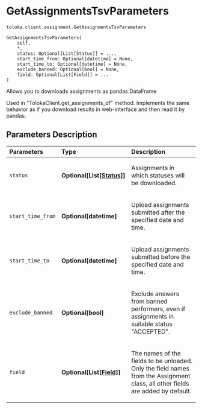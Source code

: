 # GetAssignmentsTsvParameters
`toloka.client.assignment.GetAssignmentsTsvParameters`

```
GetAssignmentsTsvParameters(
    self,
    *,
    status: Optional[List[Status]] = ...,
    start_time_from: Optional[datetime] = None,
    start_time_to: Optional[datetime] = None,
    exclude_banned: Optional[bool] = None,
    field: Optional[List[Field]] = ...
)
```

Allows you to downloads assignments as pandas.DataFrame


Used in "TolokaClient.get_assignments_df" method.
Implements the same behavior as if you download results in web-interface and then read it by pandas.

## Parameters Description

| Parameters | Type | Description |
| :----------| :----| :-----------|
`status`|**Optional\[List\[[Status](toloka.client.assignment.GetAssignmentsTsvParameters.Status.md)\]\]**|<p>Assignments in which statuses will be downloaded.</p>
`start_time_from`|**Optional\[datetime\]**|<p>Upload assignments submitted after the specified date and time.</p>
`start_time_to`|**Optional\[datetime\]**|<p>Upload assignments submitted before the specified date and time.</p>
`exclude_banned`|**Optional\[bool\]**|<p>Exclude answers from banned performers, even if assignments in suitable status &quot;ACCEPTED&quot;.</p>
`field`|**Optional\[List\[[Field](toloka.client.assignment.GetAssignmentsTsvParameters.Field.md)\]\]**|<p>The names of the fields to be unloaded. Only the field names from the Assignment class, all other fields are added by default.</p>
